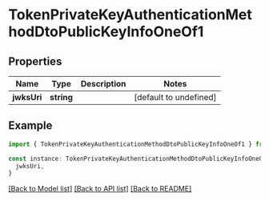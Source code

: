 # TokenPrivateKeyAuthenticationMethodDtoPublicKeyInfoOneOf1

## Properties

| Name        | Type       | Description | Notes                  |
| ----------- | ---------- | ----------- | ---------------------- |
| **jwksUri** | **string** |             | [default to undefined] |

## Example

```typescript
import { TokenPrivateKeyAuthenticationMethodDtoPublicKeyInfoOneOf1 } from '@affinidi-tdk/iam-client'

const instance: TokenPrivateKeyAuthenticationMethodDtoPublicKeyInfoOneOf1 = {
  jwksUri,
}
```

[[Back to Model list]](../README.md#documentation-for-models) [[Back to API list]](../README.md#documentation-for-api-endpoints) [[Back to README]](../README.md)
